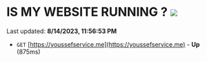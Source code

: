# IS MY WEBSITE RUNNING ? [![](https://img.shields.io/static/v1?label=Sponsor&message=%E2%9D%A4&logo=GitHub&color=%23fe8e86)](https://github.com/sponsors/<username>)

Last updated: **8/14/2023, 11:56:53 PM**

- `GET` [https://youssefservice.me](https://youssefservice.me) - **Up** (875ms)
